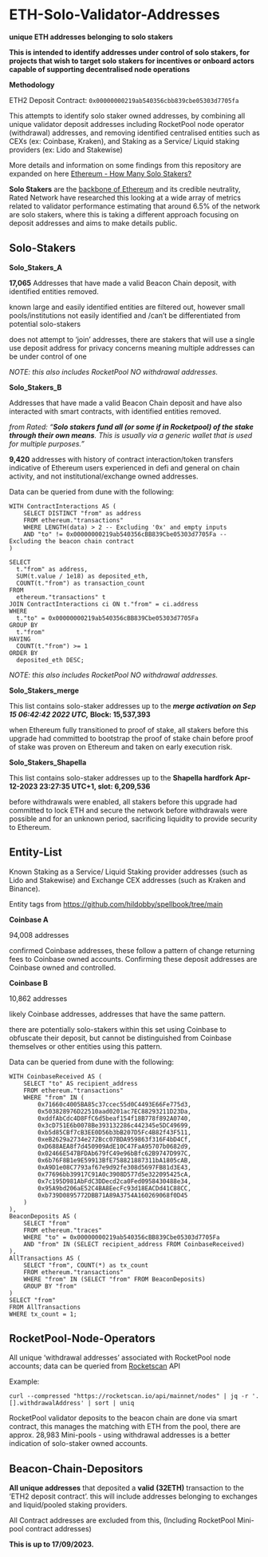 # ETH-Solo-Validator-Addresses

**unique ETH addresses belonging to solo stakers**

**This is intended to identify addresses under control of solo stakers, for projects that wish to target solo stakers for incentives or onboard actors capable of supporting decentralised node operations**

**Methodology**


ETH2 Deposit Contract: `0x00000000219ab540356cbb839cbe05303d7705fa`

This attempts to identify solo staker owned addresses, by combining all unique validator deposit addresses including RocketPool node operator (withdrawal) addresses, and removing identified centralised entities such as CEXs (ex: Coinbase, Kraken), and Staking as a Service/ Liquid staking providers (ex: Lido and Stakewise)

More details and information on some findings from this repository are expanded on here [Ethereum - How Many Solo Stakers?](https://mirror.xyz/0xf3bF9DDbA413825E5DdF92D15b09C2AbD8d190dd/CzCNFznCveDlKnlVaSU5-MzUtbn9gW0KlgPe5FVrQME)

**Solo Stakers** are the [backbone of Ethereum](https://blog.rated.network/blog/solo-stakers) and its credible neutrality, Rated Network have researched this looking at a wide array of metrics related to validator performance
estimating that around 6.5% of the network are solo stakers, where this is taking a different approach focusing on deposit addresses and aims to make details public.

## Solo-Stakers

**Solo_Stakers_A**

**17,065** Addresses that have made a valid Beacon Chain deposit, with identified entities removed.

known large and easily identified entities are filtered out, however small pools/institutions not easily identified and /can’t be differentiated from potential solo-stakers

does not attempt to ‘join’ addresses, there are stakers that will use a single use deposit address for privacy concerns meaning multiple addresses can be under control of one

_NOTE: this also includes RocketPool NO withdrawal addresses._


**Solo_Stakers_B**

Addresses that have made a valid Beacon Chain deposit and have also interacted with smart contracts, with identified entities removed.

_from Rated: “**Solo stakers fund all (or some if in Rocketpool) of the stake through their own means**. This is usually via a generic wallet that is used for multiple purposes.”_

**9,420** addresses with history of contract interaction/token transfers indicative of Ethereum users experienced in defi and general on chain activity, and not institutional/exchange owned addresses.

Data can be queried from dune with the following:
```
WITH ContractInteractions AS (
    SELECT DISTINCT "from" as address
    FROM ethereum."transactions"
    WHERE LENGTH(data) > 2 -- Excluding '0x' and empty inputs
    AND "to" != 0x00000000219ab540356cBB839Cbe05303d7705Fa -- Excluding the beacon chain contract
)

SELECT
  t."from" as address,
  SUM(t.value / 1e18) as deposited_eth,
  COUNT(t."from") as transaction_count
FROM
  ethereum."transactions" t
JOIN ContractInteractions ci ON t."from" = ci.address
WHERE
  t."to" = 0x00000000219ab540356cBB839Cbe05303d7705Fa
GROUP BY
  t."from"
HAVING
  COUNT(t."from") >= 1
ORDER BY
  deposited_eth DESC;
```

_NOTE: this also includes RocketPool NO withdrawal addresses._

**Solo_Stakers_merge**

This list contains solo-staker addresses up to the **_merge activation on Sep 15 06:42:42 2022 UTC,_ Block: 15,537,393**

when Ethereum fully transitioned to proof of stake, all stakers before this upgrade had committed to bootstrap the proof of stake chain before proof of stake was proven on Ethereum and taken on early execution risk.

**Solo_Stakers_Shapella**

This list contains solo-staker addresses up to the **Shapella hardfork Apr-12-2023 23:27:35 UTC+1, slot: 6,209,536**

before withdrawals were enabled, all stakers before this upgrade had committed to lock ETH and secure the network before withdrawals were possible and for an unknown period, sacrificing liquidity to provide security to Ethereum.

## Entity-List

Known Staking as a Service/ Liquid Staking provider addresses (such as Lido and Stakewise) and Exchange CEX addresses (such as Kraken and Binance).

Entity tags from https://github.com/hildobby/spellbook/tree/main

**Coinbase A**

94,008 addresses

confirmed Coinbase addresses, these follow a pattern of change returning fees to Coinbase owned accounts. Confirming these deposit addresses are Coinbase owned and controlled.

**Coinbase B**

10,862 addresses

likely Coinbase addresses, addresses that have the same pattern.

there are potentially solo-stakers within this set using Coinbase to obfuscate their deposit, but cannot be distinguished from Coinbase themselves or other entities using this pattern.

Data can be queried from dune with the following:
```
WITH CoinbaseReceived AS (
    SELECT "to" AS recipient_address
    FROM ethereum."transactions"
    WHERE "from" IN (
        0x71660c4005BA85c37ccec55d0C4493E66Fe775d3,
        0x503828976D22510aad0201ac7EC88293211D23Da,
        0xddfAbCdc4D8FfC6d5beaf154f18B778f892A0740,
        0x3cD751E6b0078Be393132286c442345e5DC49699,
        0xb5d85CBf7cB3EE0D56b3bB207D5Fc4B82f43F511,
        0xeB2629a2734e272Bcc07BDA959863f316F4bD4Cf,
        0xD688AEA8f7d450909AdE10C47FaA95707b0682d9,
        0x02466E547BFDAb679fC49e96bBfc62B9747D997C,
        0x6b76F8B1e9E59913BfE758821887311bA1805cAB,
        0xA9D1e08C7793af67e9d92fe308d5697FB81d3E43,
        0x77696bb39917C91A0c3908D577d5e322095425cA,
        0x7c195D981AbFdC3DDecd2ca0Fed0958430488e34,
        0x95A9bd206aE52C4BA8EecFc93d18EACDd41C88CC,
        0xb739D0895772DBB71A89A3754A160269068f0D45
    )
),
BeaconDeposits AS (
    SELECT "from"
    FROM ethereum."traces"
    WHERE "to" = 0x00000000219ab540356cBB839Cbe05303d7705Fa
    AND "from" IN (SELECT recipient_address FROM CoinbaseReceived)
),
AllTransactions AS (
    SELECT "from", COUNT(*) as tx_count
    FROM ethereum."transactions"
    WHERE "from" IN (SELECT "from" FROM BeaconDeposits)
    GROUP BY "from"
)
SELECT "from"
FROM AllTransactions
WHERE tx_count = 1;
```

## RocketPool-Node-Operators

All unique ‘withdrawal addresses’ associated with RocketPool node accounts; data can be queried from [Rocketscan](https://rocketscan.io/) API

Example:

```
curl --compressed "https://rocketscan.io/api/mainnet/nodes" | jq -r '.[].withdrawalAddress' | sort | uniq
```

RocketPool validator deposits to the beacon chain are done via smart contract, this manages the matching with ETH from the pool, there are approx. 28,983 Mini-pools - using withdrawal addresses is a better indication of solo-staker owned accounts.

## Beacon-Chain-Depositors

**All unique addresses** that deposited a **valid** **(32ETH)** transaction to the ‘ETH2 deposit contract’. this will include addresses belonging to exchanges and liquid/pooled staking providers.

All Contract addresses are excluded from this, (Including RocketPool Mini-pool contract addresses)

**This is up to 17/09/2023.**
